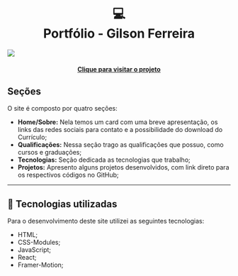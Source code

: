 <h1 align="center">
  💻<br>Portfólio - Gilson Ferreira
</h1>

<div>
  <img src="https://user-images.githubusercontent.com/99298840/230629030-f8b0dd7a-4104-4edf-9cc4-d792cbe7eb61.png" width=auto" />
</div>

<h4 align="center"><a href="https://portfolio-gilsonfsdev.vercel.app/">Clique para visitar o projeto</a></h4>

## Seções

O site é composto por quatro seções:

- **Home/Sobre:** Nela temos um card com uma breve apresentação, os links das redes sociais para contato e a possibilidade do download do Currículo;
- **Qualificações:** Nessa seção trago as qualificações que possuo, como cursos e graduações;
- **Tecnologias:** Seção dedicada as tecnologias que trabalho;
- **Projetos:** Apresento alguns projetos desenvolvidos, com link direto para os respectivos códigos no GitHub;

---

## 💼 Tecnologias utilizadas

Para o desenvolvimento deste site utilizei as seguintes tecnologias:

- HTML;
- CSS-Modules;
- JavaScript;
- React;
- Framer-Motion;
